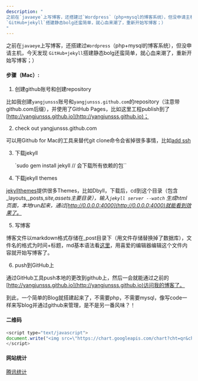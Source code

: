 ```yaml
---
description: "
之前在`javaeye`上写博客，还搭建过`Wordpress`（php+mysql的博客系统），但没申请主机，今天发现
`GitHub+jekyll`搭建静态bolg还蛮简单，就心血来潮了，重新开始写博客；）
"
---
```


之前在`javaeye`上写博客，还搭建过`Wordpress`（php+mysql的博客系统），但没申请主机，今天发现
`GitHub+jekyll`搭建静态bolg还蛮简单，就心血来潮了，重新开始写博客；）

#### 步骤（Mac）:

1. 创建github账号和创建repository

  比如我创建`yangjunsss`账号和`yangjunsss.github.com`的repository（注意带github.com后缀），并使用了GitHub Pages，比如这里工程publish到了[http://yangjunsss.github.io](http://yangjunsss.github.io)；

2. check out yangjunsss.github.com

  可以用Github for Mac的工具来替代git clone命令会省掉很多事情，比如[add ssh](https://help.github.com/articles/generating-ssh-keys)

3. 下载jekyll

    `sudo gem install jekyll // 会下载所有依赖的包``

4. 下载jekyll themes

  [jekyllthemes](http://jekyllthemes.org)提供很多Themes，比如Dbyll，下载后，cd到这个目录（包含_layouts,_posts,_site,assets主要目录），输入`jekyll server --watch` 生成html页面，本地run起来，通过[http://0.0.0.0:4000](http://0.0.0.0:4000)就能看到效果了。_

5. 写博客

  博客文件以markdown格式存储在_post目录下（用文件存储替换掉了数据库），文件名的格式为时间+标题，md基本语法看[这里](https://help.github.com/articles/markdown-basics)，用喜爱的编辑器编辑这个文件内容就开始写博客了。

6. push到GitHub上

  通过GitHub工具push本地的更改到github上，然后一会就能通过之前的[http://yangjunsss.github.io](http://yangjunsss.github.io)访问我的博客了。

  到此，一个简单的Blog就搭建起来了，不需要php，不需要mysql，像写code一样来写blog并通过github来管理，是不是另一番风味？！

#### 二维码
```js
<script type="text/javascript">
document.write("<img src=\"https://chart.googleapis.com/chart?cht=qr&chs=120x120&choe=UTF-8&chld=L|2&chl="+encodeURI(window.location.href)+"\" width=\"120\" height=\"120\"/></img>");
</script>
```

#### 网站统计

[腾讯统计](http://ta.qq.com)
